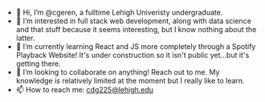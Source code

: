 - 👋 Hi, I’m @cgeren, a fulltime Lehigh Univeristy undergraduate. 
- 👀 I’m interested in full stack web development, along with data science and that stuff because it seems interesting, but I know nothing about the latter.
- 🌱 I’m currently learning React and JS more completely through a Spotify Playback Website! It's under construction so it isn't public yet...but it's getting there.
- 💞️ I’m looking to collaborate on anything! Reach out to me. My knowledge is relatively limited at the moment but I really like to learn. 
- 📫 How to reach me: cdg225@lehigh.edu 

<!---
cgeren/cgeren is a ✨ special ✨ repository because its `README.md` (this file) appears on your GitHub profile.
You can click the Preview link to take a look at your changes.
--->

